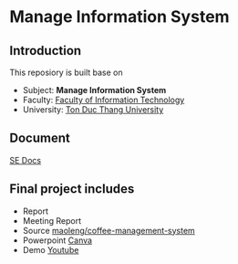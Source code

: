 # Manage Information System

## Introduction
This reposiory is built base on

- Subject: **Manage Information System** 
- Faculty: [Faculty of Information Technology](https://it.tdtu.edu.vn/)
- University: [Ton Duc Thang University](https://tdtu.edu.vn/)

## Document
[SE Docs](https://drive.google.com/drive/folders/19HArz-DMoZO7WDivmh7_RXg3HRKg4ehs?usp=sharing)

## Final project includes
  - Report
  - Meeting Report
  - Source [maoleng/coffee-management-system](https://github.com/maoleng/coffee-management-system)
  - Powerpoint [Canva](https://www.canva.com/design/DAFjD4U4ntA/g-aL4gg2ScIjr5JTiUMlHA/view?utm_content=DAFjD4U4ntA&utm_campaign=designshare&utm_medium=link&utm_source=publishsharelink#10)
  - Demo [Youtube](https://youtu.be/0bYT19V64Ig)
